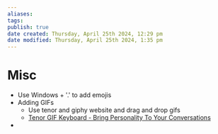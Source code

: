 ```yaml
---
aliases: 
tags: 
publish: true
date created: Thursday, April 25th 2024, 12:29 pm
date modified: Thursday, April 25th 2024, 1:35 pm
---
```


# Misc
- Use Windows + '.' to add emojis
- Adding GIFs
	- Use tenor and giphy website and drag and drop gifs
	- [Tenor GIF Keyboard - Bring Personality To Your Conversations](https://tenor.com/) 
- 